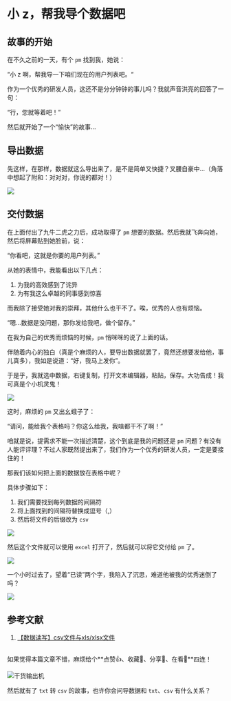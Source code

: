 # 小 z，帮我导个数据吧

## 故事的开始

在不久之前的一天，有个 `pm` 找到我，她说：

“小 z 啊，帮我导一下咱们现在的用户列表吧。“

作为一个优秀的研发人员，这还不是分分钟钟的事儿吗？我就声音洪亮的回答了一句：

“行，您就等着吧！”

然后就开始了一个“愉快”的故事...

## 导出数据

先这样，在那样，数据就这么导出来了，是不是简单又快捷？叉腰自豪中...（角落中想起了附和：对对对，你说的都对！）

![](https://img.zhangpeng.site/2022/07/18/1.jpg)

## 交付数据

在上面付出了九牛二虎之力后，成功取得了 `pm` 想要的数据。然后我就飞奔向她，然后将屏幕贴到她脸前，说：

“你看吧，这就是你要的用户列表。”

从她的表情中，我能看出以下几点：

1. 为我的高效感到了诧异
2. 为有我这么卓越的同事感到惊喜

而我除了接受她对我的崇拜，其他什么也干不了。唉，优秀的人也有烦恼。

“嗯...数据是没问题，那你发给我吧，做个留存。”

在我为自己的优秀而烦恼的时候，`pm` 悄咪咪的说了上面的话。

伴随着内心的独白（真是个麻烦的人，要导出数据就罢了，竟然还想要发给他，事儿真多），我如是说道：“好，我马上发你”。

于是乎，我就选中数据，右键复制，打开文本编辑器，粘贴，保存。大功告成！我可真是个小机灵鬼！

![](https://img.zhangpeng.site/2022/07/18/2.jpg)

这时，麻烦的 `pm` 又出幺蛾子了：

“请问，能给我个表格吗？你这么给我，我啥都干不了啊！”

咱就是说，提需求不能一次描述清楚，这个到底是我的问题还是 `pm` 问题？有没有人能评评理？不过人家既然提出来了，我们作为一个优秀的研发人员，一定是要接住的！

那我们该如何把上面的数据放在表格中呢？

具体步骤如下：

1. 我们需要找到每列数据的间隔符
2. 将上面找到的间隔符替换成逗号（,）
3. 然后将文件的后缀改为 `csv`

![](https://img.zhangpeng.site/2022/07/18/3.jpg)

然后这个文件就可以使用 `excel` 打开了，然后就可以将它交付给 `pm` 了。

![](https://img.zhangpeng.site/2022/07/18/4.jpg)

一个小时过去了，望着“已读”两个字，我陷入了沉思，难道他被我的优秀迷倒了吗？

![](https://img.zhangpeng.site/2022/07/18/5.jpg)


## 参考文献

1. [【数据读写】csv文件与xls/xlsx文件](https://blog.csdn.net/weixin_45317919/article/details/124130341)

## 

如果觉得本篇文章不错，麻烦给个**点赞👍、收藏🌟、分享👊、在看👀**四连！

![干货输出机](https://img.zhangpeng.site/wechat/qrcode.jpg)


然后就有了 `txt` 转 `csv` 的故事，也许你会问导数据和 `txt`、`csv` 有什么关系？